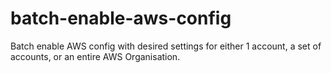 # batch-enable-aws-config
Batch enable AWS config with desired settings for either 1 account, a set of accounts, or an entire AWS Organisation.
